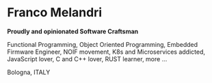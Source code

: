 # Franco Melandri

**Proudly and opinionated Software Craftsman**

Functional Programming, Object Oriented Programming, Embedded Firmware Engineer, NOIF movement, K8s and Microservices addicted, JavaScript lover, C and C++ lover, RUST learner, more ...

Bologna, ITALY

[Mail]: franco.melandri@gmail.com
[Twitter]: https://twitter.com/FrancoMelandri

